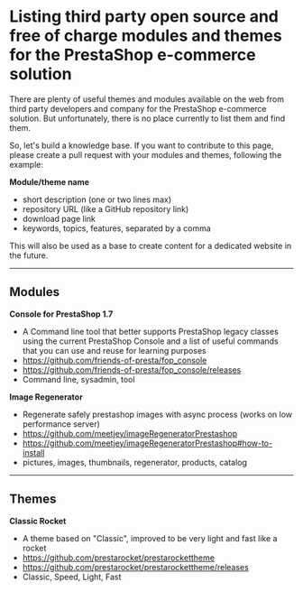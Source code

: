 # Listing third party open source and free of charge modules and themes for the PrestaShop e-commerce solution

There are plenty of useful themes and modules available on the web from third party developers and company for the PrestaShop e-commerce solution. But unfortunately, there is no place currently to list them and find them.

So, let's build a knowledge base. If you want to contribute to this page, please create a pull request with your modules and themes, following the example:

**Module/theme name**
* short description (one or two lines max)
* repository URL (like a GitHub repository link)
* download page link
* keywords, topics, features, separated by a comma

This will also be used as a base to create content for a dedicated website in the future.

<hr />

## Modules

**Console for PrestaShop 1.7**
* A Command line tool that better supports PrestaShop legacy classes using the current PrestaShop Console and a list of useful commands that you can use and reuse for learning purposes
* https://github.com/friends-of-presta/fop_console
* https://github.com/friends-of-presta/fop_console/releases
* Command line, sysadmin, tool

**Image Regenerator**
* Regenerate safely prestashop images with async process (works on low performance server)
* https://github.com/meetjey/imageRegeneratorPrestashop
* https://github.com/meetjey/imageRegeneratorPrestashop#how-to-install
* pictures, images, thumbnails, regenerator, products, catalog



<hr />

## Themes

**Classic Rocket**
* A theme based on "Classic", improved to be very light and fast like a rocket
* https://github.com/prestarocket/prestarockettheme
* https://github.com/prestarocket/prestarockettheme/releases
* Classic, Speed, Light, Fast

